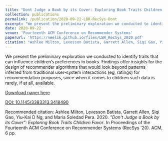 ```yaml
---
title: "Dont Judge a Book by its Cover: Exploring Book Traits Children Favor"
collection: publications
permalink: /publication/2020-09-22-LBR-RecSys-Dont
excerpt: "We present the preliminary exploration we conducted to identify traits that can influence children's preferences in books. Findings offer insights for the design of recommender algorithms that would look beyond patterns inferred from traditional user-system interactions (eg, ratings) for recommendation purposes, since when it comes to children such data is rarely, if at all, available."
date: 2020-09-22
venue: 'Fourteenth ACM Conference on Recommender Systems'
paperurl: 'https://neelik.github.io/files/LBR_RecSys_2020.pdf'
citation: "Ashlee Milton, Levesson Batista, Garrett Allen, Siqi Gao, Yiu-Kai D Ng, and Maria Soledad Pera. 2020. \"Don't Judge a Book by it's Cover\": Exploring Book Traits Children Favor. <i>In Proceedings of the Fourteenth ACM Conference on Recommender Systems (RecSys '20)</i>. ACM, 6 pp."
---
```

We present the preliminary exploration we conducted to identify traits that can influence children’s preferences in books. Findings offer insights for the design of recommender algorithms that would look beyond patterns inferred from traditional user-system interactions (eg, ratings) for recommendation purposes, since when it comes to children such data is rarely, if at all, available.

[Download paper here](https://neelik.github.io/files/LBR_RecSys_2020.pdf)

[DOI: 10.1145/3383313.3418490](https://doi.org/10.1145/3383313.3418490)

Recommended citation: Ashlee Milton, Levesson Batista, Garrett Allen, Siqi Gao, Yiu-Kai D Ng, and Maria Soledad Pera. 2020. <i>"Don't Judge a Book by its Cover": Exploring Book Traits Children Favor</i>. In Proceedings of the Fourteenth ACM Conference on Recommender Systems (RecSys '20). ACM, 6 pp.
